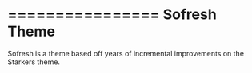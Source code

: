 ================
Sofresh Theme
================

Sofresh is a theme based off years of incremental improvements on the Starkers theme.